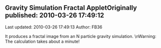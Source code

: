 ## Gravity Simulation Fractal AppletOriginally published: 2010-03-26 17:49:12 
Last updated: 2010-03-26 17:49:13 
Author: FB36  
 
It produces a fractal image from an N particle gravity simulation.\nWarning: The calculation takes about a minute!